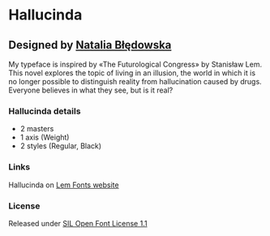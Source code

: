 # Hallucinda
## Designed by [Natalia Błędowska](mailto:n.bledowska@gmail.com)

My typeface is inspired by «The Futurological Congress» by Stanisław Lem. This novel explores the topic of living in an illusion, the world in which it is no longer possible to distinguish reality from hallucination caused by drugs. Everyone believes in what they see, but is it real?

### Hallucinda details
- 2 masters
- 1 axis (Weight)
- 2 styles (Regular, Black)

### Links

Hallucinda on [Lem Fonts website](https://lemfont.xyz/hallucinda/)

### License

Released under [SIL Open Font License 1.1](https://scripts.sil.org/cms/scripts/page.php?site_id=nrsi&id=ofl)
